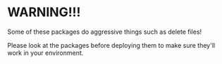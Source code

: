 # WARNING!!!

Some of these packages do aggressive things such as delete files!

Please look at the packages before deploying them to make sure they'll work in your environment.